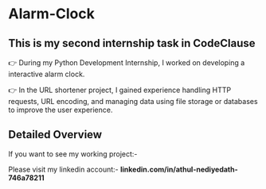 # Alarm-Clock 

## This is my second internship task in CodeClause

👉 During my Python Development Internship, I worked on developing a interactive alarm clock. 

👉 In the URL shortener project, I gained experience handling HTTP requests, URL encoding, and managing data using file storage or databases to improve the user experience.

## Detailed Overview

If you want to see my working project:-

Please visit my linkedin account:- **linkedin.com/in/athul-nediyedath-746a78211**


